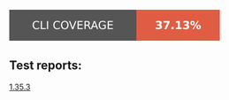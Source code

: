 <a href="cli_coverage.json"><img src="cli_coverage_badge.svg"></a><br/>
<h2>Test reports:</h2><p>
<a href="reports/1.35.3">1.35.3</a><br/>
